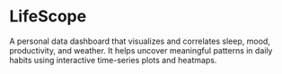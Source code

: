 # LifeScope
A personal data dashboard that visualizes and correlates sleep, mood, productivity, and weather. It helps uncover meaningful patterns in daily habits using interactive time-series plots and heatmaps.
